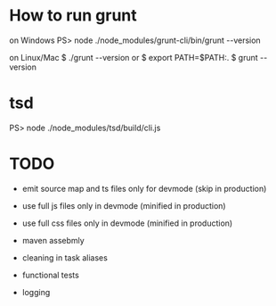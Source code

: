 # How to run grunt

on Windows
PS> node ./node_modules/grunt-cli/bin/grunt --version

on Linux/Mac
$ ./grunt --version
or
$ export PATH=$PATH:.
$ grunt --version

# tsd
PS> node ./node_modules/tsd/build/cli.js

# TODO
- emit source map and ts files only for devmode (skip in production)
- use full js files only in devmode (minified in production)
- use full css files only in devmode (minified in production)
- maven assebmly

- cleaning in task aliases
- functional tests
- logging
